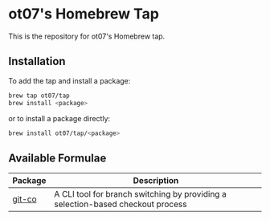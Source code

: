 # ot07's Homebrew Tap

This is the repository for ot07's Homebrew tap.

## Installation

To add the tap and install a package:

```sh
brew tap ot07/tap
brew install <package>
```

or to install a package directly:

```sh
brew install ot07/tap/<package>
```

## Available Formulae

| Package                                  | Description                                                                     |
| ---------------------------------------- | ------------------------------------------------------------------------------- |
| [git-co](https://github.com/ot07/git-co) | A CLI tool for branch switching by providing a selection-based checkout process |

